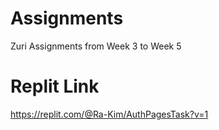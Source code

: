 # Assignments
Zuri Assignments from Week 3 to Week 5

# Replit Link
https://replit.com/@Ra-Kim/AuthPagesTask?v=1
